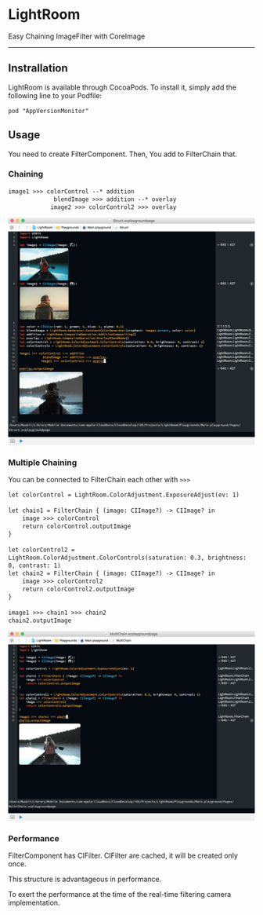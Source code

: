 # LightRoom
Easy Chaining ImageFilter with CoreImage

---

## Instrallation

LightRoom is available through CocoaPods. To install it, simply add the following line to your Podfile:

```
pod "AppVersionMonitor"
```

## Usage

You need to create FilterComponent.
Then, You add to FilterChain that.

### Chaining

```
image1 >>> colorControl --* addition
             blendImage >>> addition --* overlay
            image2 >>> colorControl2 >>> overlay
```

![](sample_1.png)


### Multiple Chaining

You can be connected to FilterChain each other with `>>>`

```
let colorControl = LightRoom.ColorAdjustment.ExposureAdjust(ev: 1)

let chain1 = FilterChain { (image: CIImage?) -> CIImage? in
    image >>> colorControl
    return colorControl.outputImage
}

let colorControl2 = LightRoom.ColorAdjustment.ColorControls(saturation: 0.3, brightness: 0, contrast: 1)
let chain2 = FilterChain { (image: CIImage?) -> CIImage? in
    image >>> colorControl2
    return colorControl2.outputImage
}

image1 >>> chain1 >>> chain2
chain2.outputImage
```

![](sample_2.png)


### Performance

FilterComponent has CIFilter.
CIFilter are cached, it will be created only once.

This structure is advantageous in performance.

To exert the performance at the time of the real-time filtering camera implementation.
